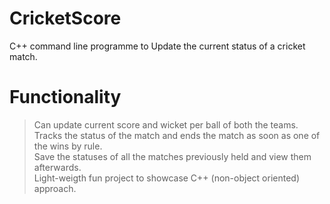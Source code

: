 # CricketScore
C++ command line programme to Update the current status of a cricket match.<br />
# Functionality<br />
> Can update current score and wicket per ball of both the teams.<br />
> Tracks the status of the match and ends the match as soon as one of the wins by rule.<br />
> Save the statuses of all the matches previously held and view them afterwards.<br />
> Light-weigth fun project to showcase C++ (non-object oriented) approach.
